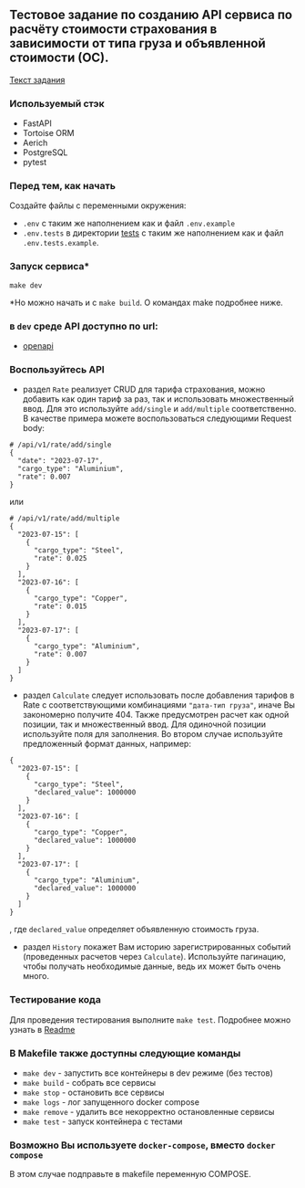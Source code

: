 ## Тестовое задание по созданию API сервиса по расчёту стоимости страхования в зависимости от типа груза и объявленной стоимости (ОС).

[Текст задания](TASKS.md)

### Используемый стэк
- FastAPI
- Tortoise ORM
- Aerich
- PostgreSQL
- pytest

### Перед тем, как начать
Создайте файлы с переменными окружения:
- `.env` с таким же наполнением как и файл `.env.example`
- `.env.tests` в директории [tests](/tests) с таким же наполнением как и файл `.env.tests.example`.

### Запуск сервиса*
```
make dev
```
*Но можно начать и с `make build`. О командах make подробнее ниже.

### в `dev` среде API доступно по url:
- [openapi](http://127.0.0.1:8080/api/openapi/)

### Воспользуйтесь API
- раздел `Rate` реализует CRUD для тарифа страхования, можно добавить как один тариф за раз, так и использовать множественный ввод. Для это используйте `add/single` и `add/multiple` соответственно.
В качестве примера можете воспользоваться следующими Request body:
```
# /api/v1/rate/add/single
{
  "date": "2023-07-17",
  "cargo_type": "Aluminium",
  "rate": 0.007
}
```
или
```
# /api/v1/rate/add/multiple
{
  "2023-07-15": [
    {
      "cargo_type": "Steel",
      "rate": 0.025
    }
  ],
  "2023-07-16": [
    {
      "cargo_type": "Copper",
      "rate": 0.015
    }
  ],
  "2023-07-17": [
    {
      "cargo_type": "Aluminium",
      "rate": 0.007
    }
  ]
}
```

- раздел `Calculate` следует использовать после добавления тарифов в Rate с соответствующими комбинациями `"дата-тип груза"`, иначе Вы закономерно получите 404. Также предусмотрен расчет как одной позиции, так и множественный ввод. Для одиночной позиции используйте поля для заполнения. Во втором случае используйте предложенный формат данных, например:
```
{
  "2023-07-15": [
    {
      "cargo_type": "Steel",
      "declared_value": 1000000
    }
  ],
  "2023-07-16": [
    {
      "cargo_type": "Copper",
      "declared_value": 1000000
    }
  ],
  "2023-07-17": [
    {
      "cargo_type": "Aluminium",
      "declared_value": 1000000
    }
  ]
}
```
, где `declared_value` определяет объявленную стоимость груза.

- раздел `History` покажет Вам историю зарегистрированных событий (проведенных расчетов через `Calculate`). Используйте пагинацию, чтобы получать необходимые данные, ведь их может быть очень много.

### Тестирование кода
Для проведения тестирования выполните `make test`. Подробнее можно узнать в [Readme](/tests/README.MD)

### В Makefile также доступны следующие команды
- `make dev`        - запустить все контейнеры в dev режиме (без тестов)
- `make build`  - собрать все сервисы
- `make stop`   - остановить все сервисы
- `make logs`   - лог запущенного docker compose
- `make remove` - удалить все некорректно остановленные сервисы
- `make test`   - запуск контейнера с тестами

### Возможно Вы используете `docker-compose`, вместо `docker compose`
В этом случае подправьте в makefile переменную COMPOSE.

